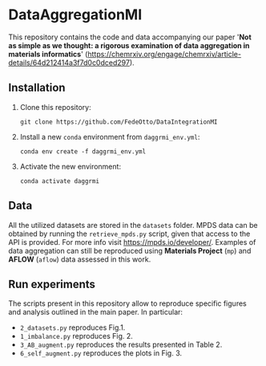 # DataAggregationMI
This repository contains the code and data accompanying our paper '**Not as simple as we thought: a rigorous examination of data aggregation in materials informatics**' (https://chemrxiv.org/engage/chemrxiv/article-details/64d212414a3f7d0c0dced297).

## Installation
1. Clone this repository:
   ```git
   git clone https://github.com/FedeOtto/DataIntegrationMI
   ```
2. Install a new `conda` environment from `daggrmi_env.yml`:
   ```git
   conda env create -f daggrmi_env.yml
   ```
3. Activate the new environment:
   ```git
   conda activate daggrmi
   ```

## Data
All the utilized datasets are stored in the `datasets` folder. MPDS data can be obtained by running the `retrieve_mpds.py` script, given that access to the API is provided. For more info visit https://mpds.io/developer/. Examples of data aggregation can still be reproduced using **Materials Project** (`mp`) and **AFLOW** (`aflow`) data assessed in this work.

## Run experiments
The scripts present in this repository allow to reproduce specific figures and analysis outlined in the main paper. In particular:
- `2_datasets.py` reproduces Fig.1.
- `1_imbalance.py` reproduces Fig. 2.
- `3_AB_augment.py` reproduces the results presented in Table 2.
- `6_self_augment.py` reproduces the plots in Fig. 3.

